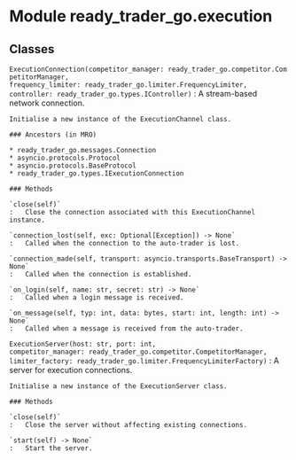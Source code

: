 Module ready_trader_go.execution
================================

Classes
-------

`ExecutionConnection(competitor_manager: ready_trader_go.competitor.CompetitorManager, frequency_limiter: ready_trader_go.limiter.FrequencyLimiter, controller: ready_trader_go.types.IController)`
:   A stream-based network connection.
    
    Initialise a new instance of the ExecutionChannel class.

    ### Ancestors (in MRO)

    * ready_trader_go.messages.Connection
    * asyncio.protocols.Protocol
    * asyncio.protocols.BaseProtocol
    * ready_trader_go.types.IExecutionConnection

    ### Methods

    `close(self)`
    :   Close the connection associated with this ExecutionChannel instance.

    `connection_lost(self, exc: Optional[Exception]) ‑> None`
    :   Called when the connection to the auto-trader is lost.

    `connection_made(self, transport: asyncio.transports.BaseTransport) ‑> None`
    :   Called when the connection is established.

    `on_login(self, name: str, secret: str) ‑> None`
    :   Called when a login message is received.

    `on_message(self, typ: int, data: bytes, start: int, length: int) ‑> None`
    :   Called when a message is received from the auto-trader.

`ExecutionServer(host: str, port: int, competitor_manager: ready_trader_go.competitor.CompetitorManager, limiter_factory: ready_trader_go.limiter.FrequencyLimiterFactory)`
:   A server for execution connections.
    
    Initialise a new instance of the ExecutionServer class.

    ### Methods

    `close(self)`
    :   Close the server without affecting existing connections.

    `start(self) ‑> None`
    :   Start the server.